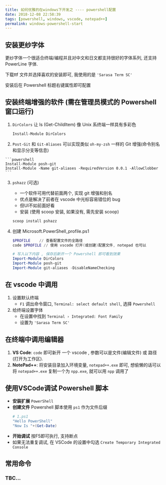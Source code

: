 ```yaml
---
title: 如何优雅的在windows下开发之 ---- powershell配置
date: 2018-12-08 22:58:39
tags: [powershell, windows, vscode, notepad++]
permalink: windows-powershell-start
---
```


## 安装更纱字体
更纱字体一个很适合终端/编程并且对中文和日文都支持很好的字体系列, 还支持 PowerLine 字体.

下载ttf 文件并选择喜欢的安装即可, 我使用的是 `'Sarasa Term SC'`

安装后在 Powershell 标题右键属性即可配置

## 安装终端增强的软件 (需在管理员模式的 Powershell 窗口运行)
1. `DirColors` 让 ls (Get-ChildItem) 像 Unix 系终端一样具有多彩色 
    ```powershell
    Install-Module DirColors
    ```

2. `Post-Git` 和 `Git-Aliases` 可以实现类似 `oh-my-zsh` 一样的 Git 增强(命令别名和显示分支等信息)
<!-- more -->
    ```powershell
    Install-Module posh-git
    Install-Module -Name git-aliases -RequiredVersion 0.0.1 -AllowClobber
    ```
3. `pshazz` (可选) 
    - 一个软件可用代替前面两个, 实现 git 增强和别名
    - 优点是解决了前者在 vscode 中光标容易错位的 bug
    - 但UI不如前面好看
    - 安装 (使用 scoop 安装, 如果没有, 需先安装 scoop)
    ```powershell
    scoop install pshazz
    ```

4. 创建  Microsoft.PowerShell_profile.ps1
    ```powershell
    $PROFILE    // 查看配置文件的全路径
    code $PROFILE // 使用 vscode 打开(或创建)配置文件, notepad 也可以
    ```
    ```powershell
    # 写入以下内容 , 保存后新开一个 Powershell 即可看到效果
    Import-Module DirColors
    Import-Module posh-git
    Import-Module git-aliases -DisableNameChecking
    ```
    
## 在 vscode 中调用

1. 设置默认终端
    - `F1` 调出命令窗口, `Terminal: select default shell`, 选择 `Powershell`
2. 给终端设置字体
    - 在设置中找到 `Terminal › Integrated: Font Family`
    - 设置为 `'Sarasa Term SC'`

## 在终端中调用编辑器
1. **VS Code**: `code` 即可新开 一个 vscode , 参数可以是文件(编辑文件) 或 路径 (打开为工作区).
2. **NotePad++**: 将安装目录加入环境变量, `notepad++.exe` 即可, 想偷懒的话可以将 `notepad++.exe` 复制一个为 `npp.exe`, 就可以用 `npp` 调用了

## 使用VSCode调试 Powershell 脚本
- **安装扩展** `PowerShell`
- **创建文件** Powershell 脚本使用 `ps1` 作为文件后缀
    ```powershell
    # 1.ps1
    "Hello PowerShell"
    "Now Is "+(Get-Date)
    ```
- **开始调试**
    按F5即可执行, 支持断点
- 如果无法重复调试, 在 VSCode 的设置中勾选 `Create Temporary Integrated Console`

## 常用命令

### TBC...